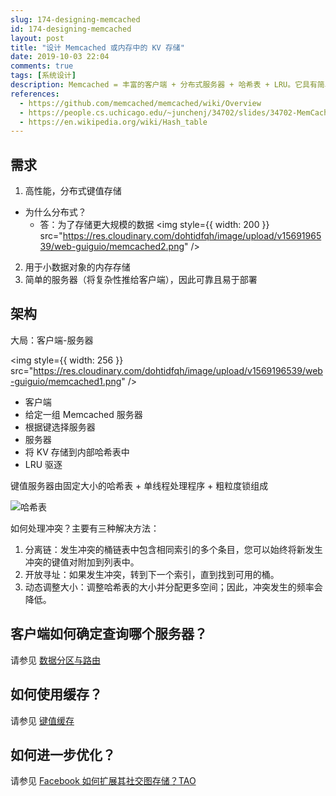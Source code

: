 ```yaml
---
slug: 174-designing-memcached
id: 174-designing-memcached
layout: post
title: "设计 Memcached 或内存中的 KV 存储"
date: 2019-10-03 22:04
comments: true
tags: [系统设计]
description: Memcached = 丰富的客户端 + 分布式服务器 + 哈希表 + LRU。它具有简单的服务器，将复杂性推给客户端，因此可靠且易于部署。
references:
  - https://github.com/memcached/memcached/wiki/Overview
  - https://people.cs.uchicago.edu/~junchenj/34702/slides/34702-MemCache.pdf
  - https://en.wikipedia.org/wiki/Hash_table
---
```


## 需求 

1. 高性能，分布式键值存储
 * 为什么分布式？ 
   * 答：为了存储更大规模的数据
     <img
     style={{ width: 200 }}
     src="https://res.cloudinary.com/dohtidfqh/image/upload/v1569196539/web-guiguio/memcached2.png"
     />
2. 用于小数据对象的内存存储
3. 简单的服务器（将复杂性推给客户端），因此可靠且易于部署

## 架构
大局：客户端-服务器

<img
style={{ width: 256 }}
src="https://res.cloudinary.com/dohtidfqh/image/upload/v1569196539/web-guiguio/memcached1.png"
/>

* 客户端
 * 给定一组 Memcached 服务器
 * 根据键选择服务器
* 服务器
 * 将 KV 存储到内部哈希表中
 * LRU 驱逐


键值服务器由固定大小的哈希表 + 单线程处理程序 + 粗粒度锁组成

![哈希表](https://res.cloudinary.com/dohtidfqh/image/upload/v1569197517/web-guiguio/900px-Hash_table_5_0_1_1_1_1_1_LL.svg.png)

如何处理冲突？主要有三种解决方法：

1. 分离链：发生冲突的桶链表中包含相同索引的多个条目，您可以始终将新发生冲突的键值对附加到列表中。
2. 开放寻址：如果发生冲突，转到下一个索引，直到找到可用的桶。
3. 动态调整大小：调整哈希表的大小并分配更多空间；因此，冲突发生的频率会降低。

## 客户端如何确定查询哪个服务器？

请参见 [数据分区与路由](https://puncsky.com/notes/2018-07-21-data-partition-and-routing)

## 如何使用缓存？

请参见 [键值缓存](https://puncsky.com/notes/122-key-value-cache)

## 如何进一步优化？

请参见 [Facebook 如何扩展其社交图存储？TAO](https://puncsky.com/notes/49-facebook-tao)